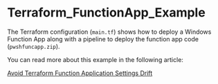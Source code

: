 # Terraform_FunctionApp_Example

The Terraform configuration (```main.tf```) shows how to deploy a Windows Function App along with a pipeline to deploy the function app code (```pwshfuncapp.zip```).

You can read more about this example in the following article:

[Avoid Terraform Function Application Settings Drift](https://jeffbrown.tech/terraform-function-application-settings)